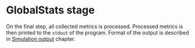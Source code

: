 # GlobalStats stage

On the final step, all collected metrics is processed. 
Processed metrics is then printed to the ```stdout``` of the program. 
Format of the output is described in [Simulation output](../../user_manual/simulation_output.md) chapter.